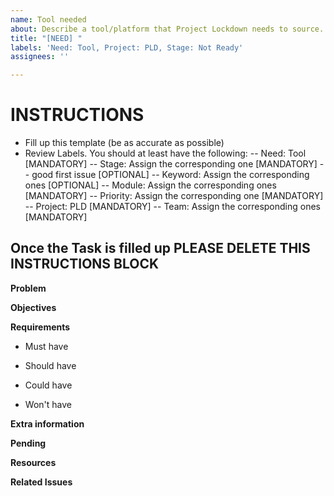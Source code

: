 ```yaml
---
name: Tool needed
about: Describe a tool/platform that Project Lockdown needs to source.
title: "[NEED] "
labels: 'Need: Tool, Project: PLD, Stage: Not Ready'
assignees: ''

---
```


# INSTRUCTIONS
- Fill up this template (be as accurate as possible)
- Review Labels. You should at least have the following:
 -- Need: Tool [MANDATORY]
 -- Stage: Assign the corresponding one [MANDATORY]
 -- good first issue [OPTIONAL]
 -- Keyword: Assign the corresponding ones [OPTIONAL]
 -- Module: Assign the corresponding ones [MANDATORY]
 -- Priority: Assign the corresponding one [MANDATORY] 
 -- Project: PLD [MANDATORY]
 -- Team: Assign the corresponding ones [MANDATORY]

Once the Task is filled up PLEASE DELETE THIS INSTRUCTIONS BLOCK
---

**Problem**


**Objectives**


**Requirements**
- Must have

- Should have

- Could have

- Won't have


**Extra information**


**Pending**


**Resources**


**Related Issues**
